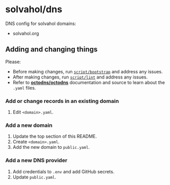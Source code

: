 # solvahol/dns

DNS config for solvahol domains:

- solvahol.org

## Adding and changing things

Please:

- Before making changes, run [`script/bootstrap`] and address any issues.
- After making changes, run [`script/lint`] and address any issues.
- Refer to [**octodns/octodns**] documentation and source to learn about the `.yaml` files.

### Add or change records in an existing domain

1. Edit `<domain>.yaml`.

### Add a new domain

1. Update the top section of this README.
1. Create `<domain>.yaml`.
1. Add the new domain to `public.yaml`.

### Add a new DNS provider

1. Add credentials to `.env` and add GitHub secrets.
1. Update `public.yaml`.


[`script/bootstrap`]: <https://github.com/solvahol/dns/blob/main/script/bootstrap>
[`script/lint`]: <https://github.com/solvahol/dns/blob/main/script/lint>
[**octodns/octodns**]: <https://github.com/octodns/octodns>
